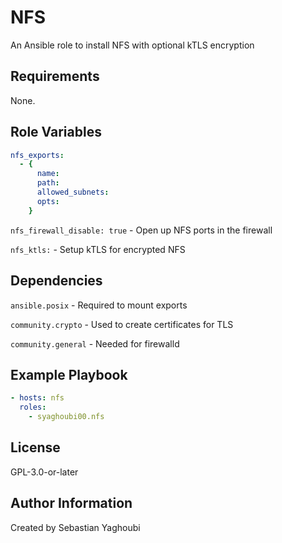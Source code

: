# NFS

An Ansible role to install NFS with optional kTLS encryption

## Requirements

None.

## Role Variables

```yaml
nfs_exports:
  - {
      name:
      path:
      allowed_subnets:
      opts:
    }
```

`nfs_firewall_disable: true` - Open up NFS ports in the firewall

`nfs_ktls:` - Setup kTLS for encrypted NFS

## Dependencies

`ansible.posix` - Required to mount exports

`community.crypto` - Used to create certificates for TLS

`community.general` - Needed for firewalld

## Example Playbook

```yaml
- hosts: nfs
  roles:
    - syaghoubi00.nfs
```

## License

GPL-3.0-or-later

## Author Information

Created by Sebastian Yaghoubi
